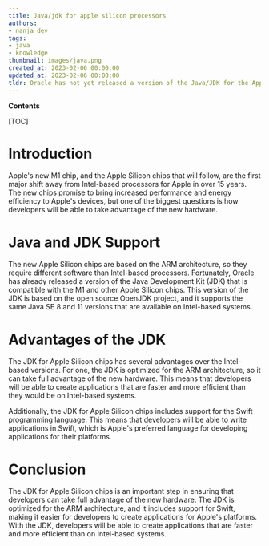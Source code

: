 ```yaml
---
title: Java/jdk for apple silicon processors
authors:
- nanja_dev
tags:
- java
- knowledge
thumbnail: images/java.png
created_at: 2023-02-06 00:00:00
updated_at: 2023-02-06 00:00:00
tldr: Oracle has not yet released a version of the Java/JDK for the Apple Silicon chips.
---
```


**Contents**

[TOC]

# Introduction

Apple's new M1 chip, and the Apple Silicon chips that will follow, are the first major shift away from Intel-based processors for Apple in over 15 years. The new chips promise to bring increased performance and energy efficiency to Apple's devices, but one of the biggest questions is how developers will be able to take advantage of the new hardware.

# Java and JDK Support

The new Apple Silicon chips are based on the ARM architecture, so they require different software than Intel-based processors. Fortunately, Oracle has already released a version of the Java Development Kit (JDK) that is compatible with the M1 and other Apple Silicon chips. This version of the JDK is based on the open source OpenJDK project, and it supports the same Java SE 8 and 11 versions that are available on Intel-based systems.

# Advantages of the JDK

The JDK for Apple Silicon chips has several advantages over the Intel-based versions. For one, the JDK is optimized for the ARM architecture, so it can take full advantage of the new hardware. This means that developers will be able to create applications that are faster and more efficient than they would be on Intel-based systems.

Additionally, the JDK for Apple Silicon chips includes support for the Swift programming language. This means that developers will be able to write applications in Swift, which is Apple's preferred language for developing applications for their platforms.

# Conclusion

The JDK for Apple Silicon chips is an important step in ensuring that developers can take full advantage of the new hardware. The JDK is optimized for the ARM architecture, and it includes support for Swift, making it easier for developers to create applications for Apple's platforms. With the JDK, developers will be able to create applications that are faster and more efficient than on Intel-based systems.
